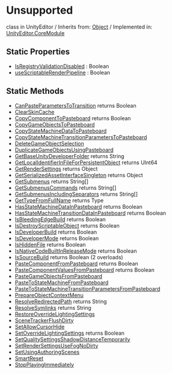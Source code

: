 # Unsupported
class in UnityEditor
 / Inherits from: <a href="https://docs.unity3d.com/6000.0/Documentation/ScriptReference/Object.html" target="_blank">Object</a> / Implemented in: <a href="https://docs.unity3d.com/6000.0/Documentation/ScriptReference/UnityEditor.CoreModule.html" target="_blank">UnityEditor.CoreModule</a>
## Static Properties
- <a href="https://docs.unity3d.com/6000.0/Documentation/ScriptReference/Unsupported-IsRegistryValidationDisabled.html" target="_blank">IsRegistryValidationDisabled</a> : Boolean
- <a href="https://docs.unity3d.com/6000.0/Documentation/ScriptReference/Unsupported-useScriptableRenderPipeline.html" target="_blank">useScriptableRenderPipeline</a> : Boolean
## Static Methods
- <a href="https://docs.unity3d.com/6000.0/Documentation/ScriptReference/Unsupported.CanPasteParametersToTransition.html" target="_blank">CanPasteParametersToTransition</a> returns Boolean
- <a href="https://docs.unity3d.com/6000.0/Documentation/ScriptReference/Unsupported.ClearSkinCache.html" target="_blank">ClearSkinCache</a>
- <a href="https://docs.unity3d.com/6000.0/Documentation/ScriptReference/Unsupported.CopyComponentToPasteboard.html" target="_blank">CopyComponentToPasteboard</a> returns Boolean
- <a href="https://docs.unity3d.com/6000.0/Documentation/ScriptReference/Unsupported.CopyGameObjectsToPasteboard.html" target="_blank">CopyGameObjectsToPasteboard</a>
- <a href="https://docs.unity3d.com/6000.0/Documentation/ScriptReference/Unsupported.CopyStateMachineDataToPasteboard.html" target="_blank">CopyStateMachineDataToPasteboard</a>
- <a href="https://docs.unity3d.com/6000.0/Documentation/ScriptReference/Unsupported.CopyStateMachineTransitionParametersToPasteboard.html" target="_blank">CopyStateMachineTransitionParametersToPasteboard</a>
- <a href="https://docs.unity3d.com/6000.0/Documentation/ScriptReference/Unsupported.DeleteGameObjectSelection.html" target="_blank">DeleteGameObjectSelection</a>
- <a href="https://docs.unity3d.com/6000.0/Documentation/ScriptReference/Unsupported.DuplicateGameObjectsUsingPasteboard.html" target="_blank">DuplicateGameObjectsUsingPasteboard</a>
- <a href="https://docs.unity3d.com/6000.0/Documentation/ScriptReference/Unsupported.GetBaseUnityDeveloperFolder.html" target="_blank">GetBaseUnityDeveloperFolder</a> returns String
- <a href="https://docs.unity3d.com/6000.0/Documentation/ScriptReference/Unsupported.GetLocalIdentifierInFileForPersistentObject.html" target="_blank">GetLocalIdentifierInFileForPersistentObject</a> returns UInt64
- <a href="https://docs.unity3d.com/6000.0/Documentation/ScriptReference/Unsupported.GetRenderSettings.html" target="_blank">GetRenderSettings</a> returns Object
- <a href="https://docs.unity3d.com/6000.0/Documentation/ScriptReference/Unsupported.GetSerializedAssetInterfaceSingleton.html" target="_blank">GetSerializedAssetInterfaceSingleton</a> returns Object
- <a href="https://docs.unity3d.com/6000.0/Documentation/ScriptReference/Unsupported.GetSubmenus.html" target="_blank">GetSubmenus</a> returns String[]
- <a href="https://docs.unity3d.com/6000.0/Documentation/ScriptReference/Unsupported.GetSubmenusCommands.html" target="_blank">GetSubmenusCommands</a> returns String[]
- <a href="https://docs.unity3d.com/6000.0/Documentation/ScriptReference/Unsupported.GetSubmenusIncludingSeparators.html" target="_blank">GetSubmenusIncludingSeparators</a> returns String[]
- <a href="https://docs.unity3d.com/6000.0/Documentation/ScriptReference/Unsupported.GetTypeFromFullName.html" target="_blank">GetTypeFromFullName</a> returns Type
- <a href="https://docs.unity3d.com/6000.0/Documentation/ScriptReference/Unsupported.HasStateMachineDataInPasteboard.html" target="_blank">HasStateMachineDataInPasteboard</a> returns Boolean
- <a href="https://docs.unity3d.com/6000.0/Documentation/ScriptReference/Unsupported.HasStateMachineTransitionDataInPasteboard.html" target="_blank">HasStateMachineTransitionDataInPasteboard</a> returns Boolean
- <a href="https://docs.unity3d.com/6000.0/Documentation/ScriptReference/Unsupported.IsBleedingEdgeBuild.html" target="_blank">IsBleedingEdgeBuild</a> returns Boolean
- <a href="https://docs.unity3d.com/6000.0/Documentation/ScriptReference/Unsupported.IsDestroyScriptableObject.html" target="_blank">IsDestroyScriptableObject</a> returns Boolean
- <a href="https://docs.unity3d.com/6000.0/Documentation/ScriptReference/Unsupported.IsDeveloperBuild.html" target="_blank">IsDeveloperBuild</a> returns Boolean
- <a href="https://docs.unity3d.com/6000.0/Documentation/ScriptReference/Unsupported.IsDeveloperMode.html" target="_blank">IsDeveloperMode</a> returns Boolean
- <a href="https://docs.unity3d.com/6000.0/Documentation/ScriptReference/Unsupported.IsHiddenFile.html" target="_blank">IsHiddenFile</a> returns Boolean
- <a href="https://docs.unity3d.com/6000.0/Documentation/ScriptReference/Unsupported.IsNativeCodeBuiltInReleaseMode.html" target="_blank">IsNativeCodeBuiltInReleaseMode</a> returns Boolean
- <a href="https://docs.unity3d.com/6000.0/Documentation/ScriptReference/Unsupported.IsSourceBuild.html" target="_blank">IsSourceBuild</a> returns Boolean (2 overloads)
- <a href="https://docs.unity3d.com/6000.0/Documentation/ScriptReference/Unsupported.PasteComponentFromPasteboard.html" target="_blank">PasteComponentFromPasteboard</a> returns Boolean
- <a href="https://docs.unity3d.com/6000.0/Documentation/ScriptReference/Unsupported.PasteComponentValuesFromPasteboard.html" target="_blank">PasteComponentValuesFromPasteboard</a> returns Boolean
- <a href="https://docs.unity3d.com/6000.0/Documentation/ScriptReference/Unsupported.PasteGameObjectsFromPasteboard.html" target="_blank">PasteGameObjectsFromPasteboard</a>
- <a href="https://docs.unity3d.com/6000.0/Documentation/ScriptReference/Unsupported.PasteToStateMachineFromPasteboard.html" target="_blank">PasteToStateMachineFromPasteboard</a>
- <a href="https://docs.unity3d.com/6000.0/Documentation/ScriptReference/Unsupported.PasteToStateMachineTransitionParametersFromPasteboard.html" target="_blank">PasteToStateMachineTransitionParametersFromPasteboard</a>
- <a href="https://docs.unity3d.com/6000.0/Documentation/ScriptReference/Unsupported.PrepareObjectContextMenu.html" target="_blank">PrepareObjectContextMenu</a>
- <a href="https://docs.unity3d.com/6000.0/Documentation/ScriptReference/Unsupported.ResolveRedirectedPath.html" target="_blank">ResolveRedirectedPath</a> returns String
- <a href="https://docs.unity3d.com/6000.0/Documentation/ScriptReference/Unsupported.ResolveSymlinks.html" target="_blank">ResolveSymlinks</a> returns String
- <a href="https://docs.unity3d.com/6000.0/Documentation/ScriptReference/Unsupported.RestoreOverrideLightingSettings.html" target="_blank">RestoreOverrideLightingSettings</a>
- <a href="https://docs.unity3d.com/6000.0/Documentation/ScriptReference/Unsupported.SceneTrackerFlushDirty.html" target="_blank">SceneTrackerFlushDirty</a>
- <a href="https://docs.unity3d.com/6000.0/Documentation/ScriptReference/Unsupported.SetAllowCursorHide.html" target="_blank">SetAllowCursorHide</a>
- <a href="https://docs.unity3d.com/6000.0/Documentation/ScriptReference/Unsupported.SetOverrideLightingSettings.html" target="_blank">SetOverrideLightingSettings</a> returns Boolean
- <a href="https://docs.unity3d.com/6000.0/Documentation/ScriptReference/Unsupported.SetQualitySettingsShadowDistanceTemporarily.html" target="_blank">SetQualitySettingsShadowDistanceTemporarily</a>
- <a href="https://docs.unity3d.com/6000.0/Documentation/ScriptReference/Unsupported.SetRenderSettingsUseFogNoDirty.html" target="_blank">SetRenderSettingsUseFogNoDirty</a>
- <a href="https://docs.unity3d.com/6000.0/Documentation/ScriptReference/Unsupported.SetUsingAuthoringScenes.html" target="_blank">SetUsingAuthoringScenes</a>
- <a href="https://docs.unity3d.com/6000.0/Documentation/ScriptReference/Unsupported.SmartReset.html" target="_blank">SmartReset</a>
- <a href="https://docs.unity3d.com/6000.0/Documentation/ScriptReference/Unsupported.StopPlayingImmediately.html" target="_blank">StopPlayingImmediately</a>
